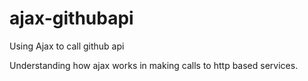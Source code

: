 # ajax-githubapi
Using Ajax to call github api

Understanding how ajax works in making calls to http based services.

